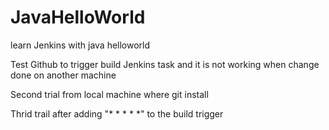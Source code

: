 # JavaHelloWorld
learn Jenkins with java helloworld

Test Github to trigger build Jenkins task and it is not working when change done on another machine

Second trial from local machine where git install 

Thrid trail after adding "* * * * *" to the build trigger

